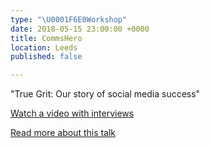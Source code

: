 ```yaml
---
type: "\U0001F6E0️Workshop"
date: 2018-05-15 23:00:00 +0000
title: CommsHero
location: Leeds
published: false

---
```

"True Grit: Our story of social media success"

[Watch a video with interviews](https://www.youtube.com/watch?v=L6n-_UO-olw&t=4s)

[Read more about this talk](https://blog.crowdcontrolhq.com/three-things-we-learnt-at-commshero-2018-you-can-apply-to-your-social-media-strategy-today)